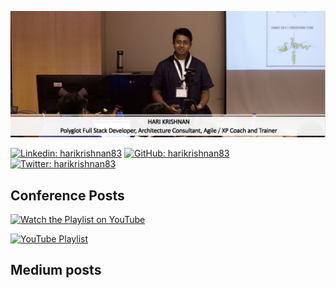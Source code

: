 ![Banner](https://github.com/harikrishnan83/harikrishnan83/blob/master/profile_banner.png)

[![Linkedin: harikrishnan83](https://img.shields.io/badge/-harikrishnan83-blue?style=flat-square&logo=Linkedin&logoColor=white&link=https://www.linkedin.com/in/harikrishnan83/)](https://www.linkedin.com/in/harikrishnan83/) [![GitHub: harikrishnan83](https://img.shields.io/github/followers/harikrishnan83?label=follow&style=social)](https://github.com/harikrishnan83) [![Twitter: harikrishnan83](https://img.shields.io/twitter/follow/harikrishnan83?style=social)](https://twitter.com/harikrishnan83)

## Conference Posts

[![Watch the Playlist on YouTube](https://img.youtube.com/vi/mUjY4uqY-uQ/0.jpg)](https://www.youtube.com/playlist?list=PLCvxeE-sz-sfub41wG1tQwRSR2rejWDmO)

[![YouTube Playlist](https://img.shields.io/badge/Watch%20Playlist%20on-YouTube-red?style=for-the-badge&logo=youtube)](https://www.youtube.com/playlist?list=PLCvxeE-sz-sfub41wG1tQwRSR2rejWDmO)

## Medium posts

